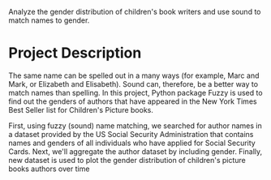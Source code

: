 Analyze the gender distribution of children's book writers and use sound to match names to gender.

# Project Description
The same name can be spelled out in a many ways (for example, Marc and Mark, or Elizabeth and Elisabeth). Sound can, therefore, be a better way to match names than spelling. In this project, Python package Fuzzy is used to find out the genders of authors that have appeared in the New York Times Best Seller list for Children's Picture books.

First, using fuzzy (sound) name matching, we searched for author names in a dataset provided by the US Social Security Administration that contains names and genders of all individuals who have applied for Social Security Cards. Next, we'll aggregate the author dataset by including gender. Finally, new dataset is used to plot the gender distribution of children's picture books authors over time
